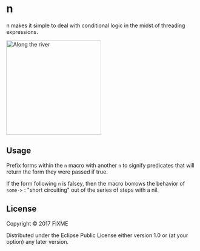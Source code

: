 # n

n makes it simple to deal with conditional logic in the midst of threading expressions.

<img src="http://www.csstoday.com/UploadFiles/Multimedia/2015/4/201504161045388080.jpg"
 alt="Along the river" height="250" />

## Usage

Prefix forms within the `n` macro with another `n` to signify predicates that will return the form they were passed if true. 

If the form following `n` is falsey, then the macro borrows the behavior of `some->` : "short circuiting" out of the series of steps with a nil. 

## License

Copyright © 2017 FIXME

Distributed under the Eclipse Public License either version 1.0 or (at
your option) any later version.
